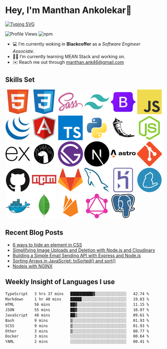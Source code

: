 # Hey, I'm Manthan Ankolekar👋

[![Typing SVG](https://readme-typing-svg.demolab.com?font=Fira+Code&pause=1000&width=435&lines=Front+End+Developer;Learn%2C+Build%2C+Repeat)](https://git.io/typing-svg)

![Profile Views](https://komarev.com/ghpvc/?username=manthanank&color=brightgreen)
![npm](https://img.shields.io/npm/dt/manthanank)
<!-- ![npm](https://img.shields.io/npm/dw/manthanank)
![npm](https://img.shields.io/npm/dm/manthanank)
![npm](https://img.shields.io/npm/dy/manthanank) -->

- 💻 I’m currently woking in **Blackcoffer** as a *Software Engineer Associate*.
- 🧑‍💻 I’m currently learning MEAN Stack and working on.
- ✉️ Reach me out through [manthan.ank46@gmail.com](mailto:manthan.ank46@gmail.com)

## Skills Set

![HTML5](/assets/svg/html.svg)
![CSS3](/assets/svg/css.svg)
![SASS](/assets/svg/sass.svg)
![TailwindCSS](/assets/svg/tailwindcss.svg)
![Bootstrap](/assets/svg/bootstrap.svg)
![JavaScript](/assets/svg/javascript.svg)
![jQuery](/assets/svg/jquery.svg)
![Angular](/assets/svg/angular.svg)
![Typescript](/assets/svg/typescript.svg)
![Python](/assets/svg/python.svg)
![Flask](/assets/svg/flask.svg)
![Node.js](/assets/svg/nodejs.svg)
![Express](/assets/svg/express.svg)
![Deno](/assets/svg/deno.svg)
![Gatsby](/assets/svg/gatsby.svg)
![NextJs](/assets/svg/nextjs.svg)
![Astro](/assets/svg/astro.svg)
![Git](/assets/svg/git.svg)
![GitHub](/assets/svg/github.svg)
![Npm](/assets/svg/npm.svg)
![GitLab](/assets/svg/gitlab.svg)
![MySQL](/assets/svg/mysql.svg)
![Heroku](/assets/svg/heroku.svg)
![Yarn](/assets/svg/yarn.svg)
![Docker](/assets/svg/docker.svg)
![MongoDB](/assets/svg//mongodb.svg)
![Firebase](/assets/svg/firebase.svg)
![GraphQL](/assets/svg/graphql.svg)
![Postgresql](/assets/svg/postgresql.svg)

## Recent Blog Posts

<!-- BLOG-POST-LIST:START -->
- [6 ways to hide an element in CSS](https://dev.to/manthanank/6-ways-to-hide-an-element-in-css-2e10)
- [Simplifying Image Uploads and Deletion with Node.js and Cloudinary](https://dev.to/manthanank/simplifying-image-uploads-and-deletion-with-nodejs-and-cloudinary-e6p)
- [Building a Simple Email Sending API with Express and Node.js](https://dev.to/manthanank/building-a-simple-email-sending-api-with-express-and-nodejs-eln)
- [Sorting Arrays in JavaScript: toSorted&lpar;&rpar; and sort&lpar;&rpar;](https://dev.to/manthanank/sorting-arrays-in-javascript-tosorted-and-sort-4pf6)
- [Nodejs with NGINX](https://dev.to/manthanank/nodejs-with-nginx-35d1)
<!-- BLOG-POST-LIST:END -->

## Weekly Insight of Languages I use

<!--START_SECTION:waka-->

```txt
TypeScript   3 hrs 37 mins   ██████████▓░░░░░░░░░░░░░░   42.74 %
Markdown     1 hr 40 mins    █████░░░░░░░░░░░░░░░░░░░░   19.83 %
HTML         56 mins         ██▓░░░░░░░░░░░░░░░░░░░░░░   11.15 %
JSON         55 mins         ██▓░░░░░░░░░░░░░░░░░░░░░░   10.97 %
JavaScript   48 mins         ██▒░░░░░░░░░░░░░░░░░░░░░░   09.61 %
Bash         9 mins          ▒░░░░░░░░░░░░░░░░░░░░░░░░   01.93 %
SCSS         9 mins          ▒░░░░░░░░░░░░░░░░░░░░░░░░   01.93 %
Other        3 mins          ▒░░░░░░░░░░░░░░░░░░░░░░░░   00.77 %
Docker       3 mins          ░░░░░░░░░░░░░░░░░░░░░░░░░   00.64 %
YAML         2 mins          ░░░░░░░░░░░░░░░░░░░░░░░░░   00.41 %
```

<!--END_SECTION:waka-->
